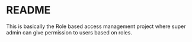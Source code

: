 # README

This is basically the Role based access management project where super admin can give permission to users based on roles.
